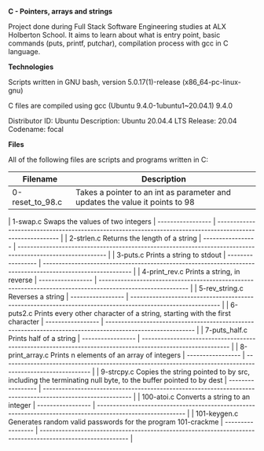 __C - Pointers, arrays and strings__

Project done during Full Stack Software Engineering studies at ALX Holberton School. It aims to learn about what is entry point, basic commands (puts, printf, putchar), compilation process with gcc in C language.

__Technologies__

Scripts written in GNU bash, version 5.0.17(1)-release (x86_64-pc-linux-gnu) 

C files are compiled using gcc (Ubuntu 9.4.0-1ubuntu1~20.04.1) 9.4.0

Distributor ID: Ubuntu
Description:    Ubuntu 20.04.4 LTS
Release:        20.04
Codename:       focal

__Files__                                                                                                                             
                                                                                                                                      
All of the following files are scripts and programs written in C: 

| __Filename__       |   __Description__
| -----------------  |  ---------------------------------------------------------------------------------------------------------- |
| 0-reset_to_98.c	   |  Takes a pointer to an int as parameter and updates the value it points to 98

| 1-swap.c	             Swaps the values of two integers
| -----------------  |  ---------------------------------------------------------------------------------------------------------- |
| 2-strlen.c             Returns the length of a string
| -----------------  |  ---------------------------------------------------------------------------------------------------------- |
| 3-puts.c	             Prints a string to stdout
| -----------------  |  ---------------------------------------------------------------------------------------------------------- |
| 4-print_rev.c	         Prints a string, in reverse
| -----------------  |  ---------------------------------------------------------------------------------------------------------- |
| 5-rev_string.c	       Reverses a string
| -----------------  |  ---------------------------------------------------------------------------------------------------------- |
| 6-puts2.c	             Prints every other character of a string, starting with the first character
| -----------------  |  ---------------------------------------------------------------------------------------------------------- |
| 7-puts_half.c	         Prints half of a string
| -----------------  |  ---------------------------------------------------------------------------------------------------------- |
| 8-print_array.c        Prints n elements of an array of integers
| -----------------  |  ---------------------------------------------------------------------------------------------------------- |
| 9-strcpy.c	           Copies the string pointed to by src, including the terminating null byte, to the buffer pointed to by dest
| -----------------  |  ---------------------------------------------------------------------------------------------------------- |
| 100-atoi.c	           Converts a string to an integer
| -----------------  |  ---------------------------------------------------------------------------------------------------------- |
|  101-keygen.c	         Generates random valid passwords for the program 101-crackme
| -----------------  |  ---------------------------------------------------------------------------------------------------------- |
